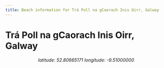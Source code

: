```yaml
---
title: Beach information for Trá Poll na gCaorach Inis Oirr, Galway
---
```

# Trá Poll na gCaorach Inis Oirr, Galway 

<div align="center"><i>latitude: 52.80665171 longitude: -9.51000000</i></div>